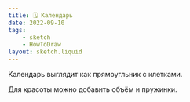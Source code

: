 ```yaml
---
title: 🗓 Календарь
date: 2022-09-10
tags:
    - sketch
    - HowToDraw
layout: sketch.liquid
---
```


Календарь выглядит как прямоугльник с клетками.

Для красоты можно добавить объём и пружинки.
